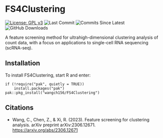 # FS4Clustering

<!-- badges: start -->

[![License: GPL
v3](https://img.shields.io/badge/License-GPLv3-blue.svg)](https://www.gnu.org/licenses/gpl-3.0)
![Last
Commit](https://badgen.net/github/last-commit/Edward-Z-Chen/FS4Clustering/main)
![Commits Since
Latest](https://img.shields.io/github/commits-since/Edward-Z-Chen/FS4Clustering/latest/main)
![GitHub Downloads](https://img.shields.io/github/downloads/Edward-Z-Chen/FS4Clustering/total)
<!-- badges: end -->

A feature screening method for ultrahigh-dimensional clustering analysis of count data, with a focus on applications to single-cell RNA sequencing (scRNA-seq). 
## Installation

To install FS4Clustering, start R and enter:

    if (!require("pak", quietly = TRUE))
        install.packages("pak")
    pak::pkg_install("wangch156/FS4Clustering")


## Citations

- Wang, C., Chen, Z., & Xi, R. (2023). Feature screening for clustering analysis. arXiv preprint arXiv:2306.12671. <https://arxiv.org/abs/2306.12671>
